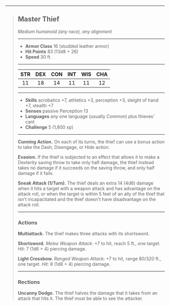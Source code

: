 ***
> ## Master Thief
> *Medium humanoid (any race), any alignment*
> 
> ***
> 
> - **Armor Class** 16 (studded leather armor)
> - **Hit Points** 83 (13d8 + 26)
> - **Speed** 30 ft.
> 
> ***
> 
> |STR|DEX|CON|INT|WIS|CHA|
> |:---:|:---:|:---:|:---:|:---:|:---:|
> |11|18|14|11|11|12|
> 
> ***
> 
> - **Skills** acrobatics +7, athletics +3, perception +3, sleight of hand +7, stealth +7
> - **Senses** passive Perception 13
> - **Languages** any one language (usually Common) plus thieves' cant
> - **Challenge** 5 (1,800 xp)
> 
> ***
> 
> **Cunning Action.** On each of its turns, the thief can use a bonus action to take the Dash, Disengage, or Hide action.
> 
> **Evasion.** If the thief is subjected to an effect that allows it to make a Dexterity saving throw to take only half damage, the thief instead takes no damage if it succeeds on the saving throw, and only half damage if it fails.
> 
> **Sneak Attack (1/Turn).** The thief deals an extra 14 (4d6) damage when it hits a target with a weapon attack and has advantage on the attack roll, or when the target is within 5 feet of an ally of the thief that isn't incapacitated and the thief doesn't have disadvantage on the attack roll.
> 
> ***
> 
> ### Actions
> **Multiattack.** The thief makes three attacks with its shortsword.
> 
> **Shortsword.** *Melee Weapon Attack:* +7 to hit, reach 5 ft., one target. *Hit:* 7 (1d6 + 4) piercing damage.
> 
> **Light Crossbow.** *Ranged Weapon Attack:* +7 to hit, range 80/320 ft., one target. *Hit:* 8 (1d8 + 4) piercing damage.
> 
> ***
> 
> ### Rections
> **Uncanny Dodge.** The thief halves the damage that it takes from an attack that hits it. The thief must be able to see the attacker.